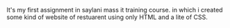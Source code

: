 It's my first assignment in saylani mass it training course. in which i created some kind of website of restuarent using only HTML and a lite of CSS.
